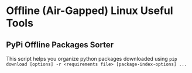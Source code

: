 # Offline (Air-Gapped) Linux Useful Tools

## PyPi Offline Packages Sorter
This script helps you organize python packages downloaded using
`pip download [options] -r <requirements file> [package-index-options] ...`
